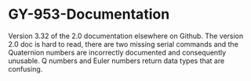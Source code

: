 # GY-953-Documentation
Version 3.32 of the 2.0 documentation elsewhere on Github.
The version 2.0 doc is hard to read, there are two missing serial commands and the Quaternion numbers are incorrectly documented and consequently unusable. Q numbers and Euler numbers return data types that are confusing.
